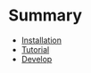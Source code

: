 # Summary

* [Installation](topics/installation.md)
* [Tutorial](topics/tutorial.md)
* [Develop](topics/developer.md)
